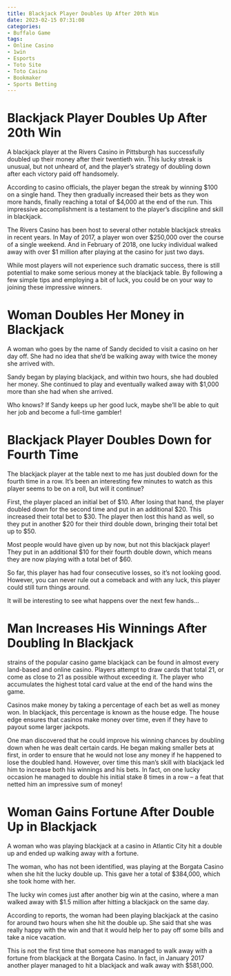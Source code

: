 ```yaml
---
title: Blackjack Player Doubles Up After 20th Win
date: 2023-02-15 07:31:08
categories:
- Buffalo Game
tags:
- Online Casino
- 1win
- Esports
- Toto Site
- Toto Casino
- Bookmaker
- Sports Betting
---
```



#  Blackjack Player Doubles Up After 20th Win

A blackjack player at the Rivers Casino in Pittsburgh has successfully doubled up their money after their twentieth win. This lucky streak is unusual, but not unheard of, and the player’s strategy of doubling down after each victory paid off handsomely.

According to casino officials, the player began the streak by winning $100 on a single hand. They then gradually increased their bets as they won more hands, finally reaching a total of $4,000 at the end of the run. This impressive accomplishment is a testament to the player’s discipline and skill in blackjack.

The Rivers Casino has been host to several other notable blackjack streaks in recent years. In May of 2017, a player won over $250,000 over the course of a single weekend. And in February of 2018, one lucky individual walked away with over $1 million after playing at the casino for just two days.

While most players will not experience such dramatic success, there is still potential to make some serious money at the blackjack table. By following a few simple tips and employing a bit of luck, you could be on your way to joining these impressive winners.

#  Woman Doubles Her Money in Blackjack

A woman who goes by the name of Sandy decided to visit a casino on her day off. She had no idea that she’d be walking away with twice the money she arrived with.

Sandy began by playing blackjack, and within two hours, she had doubled her money. She continued to play and eventually walked away with $1,000 more than she had when she arrived.

Who knows? If Sandy keeps up her good luck, maybe she’ll be able to quit her job and become a full-time gambler!

#  Blackjack Player Doubles Down for Fourth Time

The blackjack player at the table next to me has just doubled down for the fourth time in a row. It’s been an interesting few minutes to watch as this player seems to be on a roll, but will it continue?

First, the player placed an initial bet of $10. After losing that hand, the player doubled down for the second time and put in an additional $20. This increased their total bet to $30. The player then lost this hand as well, so they put in another $20 for their third double down, bringing their total bet up to $50.

Most people would have given up by now, but not this blackjack player! They put in an additional $10 for their fourth double down, which means they are now playing with a total bet of $60.

So far, this player has had four consecutive losses, so it’s not looking good. However, you can never rule out a comeback and with any luck, this player could still turn things around.

It will be interesting to see what happens over the next few hands…

#  Man Increases His Winnings After Doubling In Blackjack

 strains of the popular casino game blackjack can be found in almost every land-based and online casino. Players attempt to draw cards that total 21, or come as close to 21 as possible without exceeding it. The player who accumulates the highest total card value at the end of the hand wins the game.

Casinos make money by taking a percentage of each bet as well as money won. In blackjack, this percentage is known as the house edge. The house edge ensures that casinos make money over time, even if they have to payout some larger jackpots.

One man discovered that he could improve his winning chances by doubling down when he was dealt certain cards. He began making smaller bets at first, in order to ensure that he would not lose any money if he happened to lose the doubled hand. However, over time this man’s skill with blackjack led him to increase both his winnings and his bets. In fact, on one lucky occasion he managed to double his initial stake 8 times in a row – a feat that netted him an impressive sum of money!

#  Woman Gains Fortune After Double Up in Blackjack

A woman who was playing blackjack at a casino in Atlantic City hit a double up and ended up walking away with a fortune.

The woman, who has not been identified, was playing at the Borgata Casino when she hit the lucky double up. This gave her a total of $384,000, which she took home with her.

The lucky win comes just after another big win at the casino, where a man walked away with $1.5 million after hitting a blackjack on the same day.

According to reports, the woman had been playing blackjack at the casino for around two hours when she hit the double up. She said that she was really happy with the win and that it would help her to pay off some bills and take a nice vacation.

This is not the first time that someone has managed to walk away with a fortune from blackjack at the Borgata Casino. In fact, in January 2017 another player managed to hit a blackjack and walk away with $581,000.